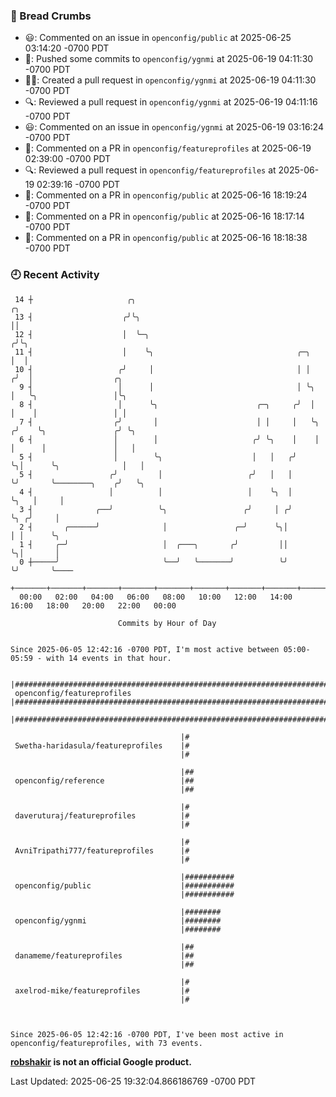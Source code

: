 ### 🍞 Bread Crumbs

 * 😃: Commented on an issue in `openconfig/public` at 2025-06-25 03:14:20 -0700 PDT
 * 🚢: Pushed some commits to `openconfig/ygnmi` at 2025-06-19 04:11:30 -0700 PDT
 * ✍🏼: Created a pull request in `openconfig/ygnmi` at 2025-06-19 04:11:30 -0700 PDT
 * 🔍: Reviewed a pull request in  `openconfig/ygnmi` at 2025-06-19 04:11:16 -0700 PDT
 * 😃: Commented on an issue in `openconfig/ygnmi` at 2025-06-19 03:16:24 -0700 PDT
 * 💬: Commented on a PR in  `openconfig/featureprofiles` at 2025-06-19 02:39:00 -0700 PDT
 * 🔍: Reviewed a pull request in  `openconfig/featureprofiles` at 2025-06-19 02:39:16 -0700 PDT
 * 💬: Commented on a PR in  `openconfig/public` at 2025-06-16 18:19:24 -0700 PDT
 * 💬: Commented on a PR in  `openconfig/public` at 2025-06-16 18:17:14 -0700 PDT
 * 💬: Commented on a PR in  `openconfig/public` at 2025-06-16 18:18:38 -0700 PDT

### 🕘 Recent Activity
```
 14 ┼                     ╭╮                                             ╭╮
 13 ┤                    ╭╯╰╮                                            ││
 12 ┤                    │  ╰─╮                                         ╭╯╰╮
 11 ┤                    │    ╰╮                                ╭─╮     │  │
 10 ┤                   ╭╯     │                                │ │    ╭╯  │                  ╭╮
  9 ┤                   │      │                                │ ╰╮   │   ╰╮                 │╰╮
  8 ┤                   │      ╰╮                      ╭─╮     ╭╯  │   │    │                 │ │
  7 ┤                  ╭╯       │                      │ │     │   ╰╮ ╭╯    ╰╮               ╭╯ ╰╮
  6 ┤                  │        │                     ╭╯ ╰╮    │    │ │      │               │   │
  5 ┤                  │        ╰╮                    │   │   ╭╯    ╰╮│      ╰╮              │   │
  5 ┤                 ╭╯         │                   ╭╯   │   │      ╰╯       ╰────────╮    ╭╯   ╰╮
  4 ┤                 │          │                   │    ╰╮  │                        ╰╮   │     │
  3 ┤              ╭──╯          ╰╮                 ╭╯     │ ╭╯                         ╰╮ ╭╯     │
  2 ┤       ╭──────╯              │               ╭─╯      ╰╮│                           │ │      ╰╮
  1 ┤     ╭─╯                     │  ╭───╮       ╭╯         ││                           ╰╮│       │
  0 ┼─────╯                       ╰──╯   ╰───────╯          ╰╯                            ╰╯       ╰────
    +───────+───────+───────+───────+───────+───────+───────+───────+───────+───────+───────+───────+────
  00:00   02:00   04:00   06:00   08:00   10:00   12:00   14:00   16:00   18:00   20:00   22:00   00:00   

						Commits by Hour of Day


Since 2025-06-05 12:42:16 -0700 PDT, I'm most active between 05:00-05:59 - with 14 events in that hour.

```



```
                                      |#########################################################################
 openconfig/featureprofiles           |#########################################################################
                                      |#########################################################################

                                      |#
 Swetha-haridasula/featureprofiles    |#
                                      |#

                                      |##
 openconfig/reference                 |##
                                      |##

                                      |#
 daveruturaj/featureprofiles          |#
                                      |#

                                      |#
 AvniTripathi777/featureprofiles      |#
                                      |#

                                      |###########
 openconfig/public                    |###########
                                      |###########

                                      |########
 openconfig/ygnmi                     |########
                                      |########

                                      |##
 danameme/featureprofiles             |##
                                      |##

                                      |#
 axelrod-mike/featureprofiles         |#
                                      |#



Since 2025-06-05 12:42:16 -0700 PDT, I've been most active in openconfig/featureprofiles, with 73 events.

```
**[robshakir](mailto:robjs@google.com) is not an official Google product.**  


Last Updated: 2025-06-25 19:32:04.866186769 -0700 PDT
